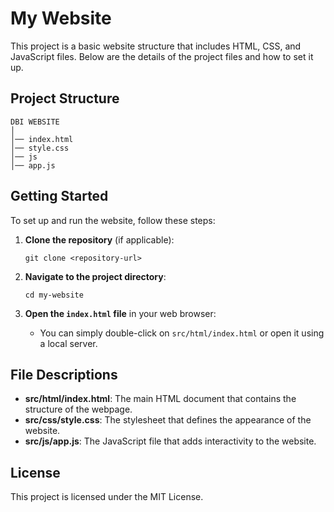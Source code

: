 # My Website

This project is a basic website structure that includes HTML, CSS, and JavaScript files. Below are the details of the project files and how to set it up.

## Project Structure

```
DBI WEBSITE
│
│── index.html
│── style.css
│── js
│── app.js
```

## Getting Started

To set up and run the website, follow these steps:

1. **Clone the repository** (if applicable):
   ```
   git clone <repository-url>
   ```

2. **Navigate to the project directory**:
   ```
   cd my-website
   ```

3. **Open the `index.html` file** in your web browser:
   - You can simply double-click on `src/html/index.html` or open it using a local server.

## File Descriptions

- **src/html/index.html**: The main HTML document that contains the structure of the webpage.
- **src/css/style.css**: The stylesheet that defines the appearance of the website.
- **src/js/app.js**: The JavaScript file that adds interactivity to the website.

## License

This project is licensed under the MIT License.